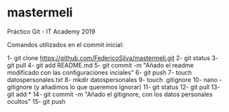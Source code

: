 # mastermeli
Práctico Git - IT Academy 2019


Comandos utilizados en el commit inicial:

1- git clone https://github.com/FedericoSilva/mastermeli.git
2- git status
3- git pull
4- git add README.md
5- git commit -m "Añado el readme modificado con las configuraciones inciales"
6- git push
7- touch datospersonales.txt
8- mkdir datospersonales
9- touch .gitignore
10- nano -gitignore (y añadimos lo que queremos ignorar)
11- git status
12- git pull
13- git add *
14- git commit -m "Añado el gitignore, con los datos personales ocultos"
15- git push
